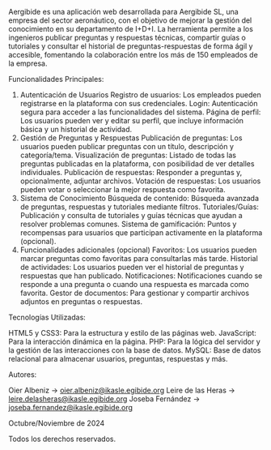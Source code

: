 Aergibide es una aplicación web desarrollada para Aergibide SL, una empresa del sector aeronáutico, con el objetivo de mejorar la gestión del conocimiento en su departamento de I+D+I. La herramienta permite a los ingenieros publicar preguntas y respuestas técnicas, compartir guías o tutoriales y consultar el historial de preguntas-respuestas de forma ágil y accesible, fomentando la colaboración entre los más de 150 empleados de la empresa.

Funcionalidades Principales:

1. Autenticación de Usuarios
   Registro de usuarios: Los empleados pueden registrarse en la plataforma con sus credenciales.
   Login: Autenticación segura para acceder a las funcionalidades del sistema.
   Página de perfil: Los usuarios pueden ver y editar su perfil, que incluye información básica y un historial de actividad.
2. Gestión de Preguntas y Respuestas
   Publicación de preguntas: Los usuarios pueden publicar preguntas con un título, descripción y categoría/tema.
   Visualización de preguntas: Listado de todas las preguntas publicadas en la plataforma, con posibilidad de ver detalles individuales.
   Publicación de respuestas: Responder a preguntas y, opcionalmente, adjuntar archivos.
   Votación de respuestas: Los usuarios pueden votar o seleccionar la mejor respuesta como favorita.
3. Sistema de Conocimiento
   Búsqueda de contenido: Búsqueda avanzada de preguntas, respuestas y tutoriales mediante filtros.
   Tutoriales/Guías: Publicación y consulta de tutoriales y guías técnicas que ayudan a resolver problemas comunes.
   Sistema de gamificación: Puntos y recompensas para usuarios que participan activamente en la plataforma (opcional).
4. Funcionalidades adicionales (opcional)
   Favoritos: Los usuarios pueden marcar preguntas como favoritas para consultarlas más tarde.
   Historial de actividades: Los usuarios pueden ver el historial de preguntas y respuestas que han publicado.
   Notificaciones: Notificaciones cuando se responde a una pregunta o cuando una respuesta es marcada como favorita.
   Gestor de documentos: Para gestionar y compartir archivos adjuntos en preguntas o respuestas.

Tecnologías Utilizadas:

HTML5 y CSS3: Para la estructura y estilo de las páginas web.
JavaScript: Para la interacción dinámica en la página.
PHP: Para la lógica del servidor y la gestión de las interacciones con la base de datos.
MySQL: Base de datos relacional para almacenar usuarios, preguntas, respuestas y más.

Autores:

Oier Albeniz -> oier.albeniz@ikasle.egibide.org
Leire de las Heras -> leire.delasheras@ikasle.egibide.org
Joseba Fernández -> joseba.fernandez@ikasle.egibide.org

Octubre/Noviembre de 2024

Todos los derechos reservados.